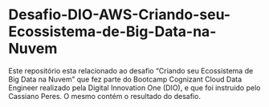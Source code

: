 # Desafio-DIO-AWS-Criando-seu-Ecossistema-de-Big-Data-na-Nuvem
 Este repositório esta relacionado ao desafio “Criando seu Ecossistema de Big Data na Nuvem” que fez parte do Bootcamp Cognizant Cloud Data Engineer realizado pela Digital Innovation One (DIO), e que foi instruido pelo Cassiano Peres. O mesmo contém o resultado do desafio.
